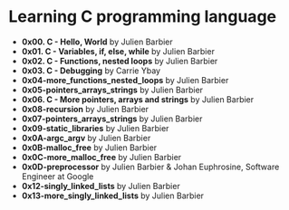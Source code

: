# Learning C programming language

* **0x00. C - Hello, World** by Julien Barbier
* **0x01. C - Variables, if, else, while** by Julien Barbier
* **0x02. C - Functions, nested loops** by Julien Barbier
* **0x03. C - Debugging** by Carrie Ybay
* **0x04-more_functions_nested_loops** by Julien Barbier
* **0x05-pointers_arrays_strings** by Julien Barbier
* **0x06. C - More pointers, arrays and strings** by Julien Barbier
* **0x08-recursion** by Julien Barbier
* **0x07-pointers_arrays_strings** by Julien Barbier
* **0x09-static_libraries** by Julien Barbier
* **0x0A-argc_argv** by Julien Barbier
* **0x0B-malloc_free** by Julien Barbier
* **0x0C-more_malloc_free** by Julien Barbier
* **0x0D-preprocessor** by Julien Barbier & Johan Euphrosine, Software Engineer at Google
* **0x12-singly_linked_lists** by Julien Barbier
* **0x13-more_singly_linked_lists** by Julien Barbier
